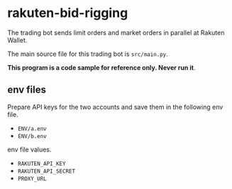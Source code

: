 # rakuten-bid-rigging

The trading bot sends limit orders and market orders in parallel at Rakuten Wallet.

The main source file for this trading bot is `src/main.py`.

**This program is a code sample for reference only. Never run it**.

## env files

Prepare API keys for the two accounts and save them in the following env file.

- `ENV/a.env`
- `ENV/b.env`

env file values.

- `RAKUTEN_API_KEY`
- `RAKUTEN_API_SECRET`
- `PROXY_URL`
